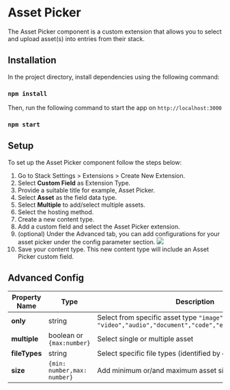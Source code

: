 

# Asset Picker

The Asset Picker component is a custom extension that allows you to select and upload asset(s) into entries from their stack.


## Installation
In the project directory, install dependencies using the following command:
### `npm install`
Then, run the following command to start the app on `http://localhost:3000`
### `npm start`



## Setup

To set up the Asset Picker component follow the steps below:

1. Go to Stack Settings > Extensions > Create New Extension.
2. Select **Custom Field** as Extension Type.
3. Provide a suitable title for example, Asset Picker.
4. Select **Asset** as the field data type.
5. Select **Multiple** to add/select multiple assets.
6. Select the hosting method.
7. Create a new content type.
8. Add a custom field and select the Asset Picker extension.
9. (optional) Under the Advanced tab, you can add configurations for your asset picker under the config parameter section.
**![](https://lh5.googleusercontent.com/LwMhS2lkrkIT0psHOZHl1L8m-9lZIf8aI4erpag8JvBf_kL0DqS7hZjgHTvULHFIytCo4XY6p7UNJndnUqzQpviU4-B32-ao2gdjUETAPkDJy1kdtTG9clLTN2ZJPxqyBowmaVnxkfrebNxpBhNLBqwg-jmEmfaIrYvUavTQGgybVUGh0HlbdVlIag)**
10. Save your content type. This new content type will include an Asset Picker custom field.


## Advanced Config
	
|**Property Name**  | **Type** |  **Description** | **Default**
|--|--|--|--|
| **only** | string | Select from specific asset type `"image", "video","audio","document","code","executable","archive"` | - | |
| **multiple** | boolean or `{max:number}` | Select single or multiple asset | false |
| **fileTypes** | string | Select specific file types (identified by extension) | - |
| **size** | `{min: number,max: number}` | Add minimum or/and maximum asset size | - |



